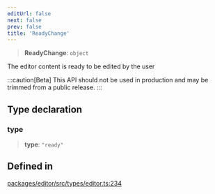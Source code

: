 ```yaml
---
editUrl: false
next: false
prev: false
title: 'ReadyChange'
---
```


> **ReadyChange**: `object`

The editor content is ready to be edited by the user

:::caution[Beta]
This API should not be used in production and may be trimmed from a public release.
:::

## Type declaration

### type

> **type**: `"ready"`

## Defined in

[packages/editor/src/types/editor.ts:234](https://github.com/portabletext/editor/blob/66b5022fc4919e0540c704fbecb8ab8f991c2439/packages/editor/src/types/editor.ts#L234)
